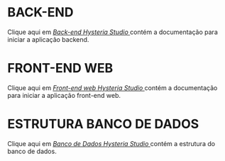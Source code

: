 # BACK-END

Clique aqui em _<a href="./back-end-hysteria-studio"> Back-end Hysteria Studio </a>_ contém a documentação para iniciar a aplicação backend.

# FRONT-END WEB

Clique aqui em _<a href="./front-end-hysteria-studio/"> Front-end web Hysteria Studio </a>_ contém a documentação para iniciar a aplicação front-end web.

# ESTRUTURA BANCO DE DADOS

Clique aqui em _<a href="./db/"> Banco de Dados Hysteria Studio </a>_ contém a estrutura do banco de dados.